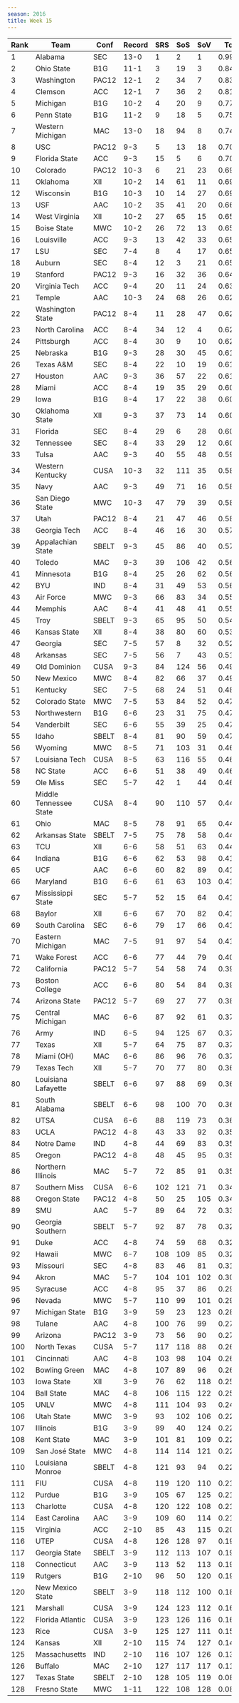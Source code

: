 ```yaml
---
season: 2016
title: Week 15
---
```

<table class="display"><thead><tr><th>Rank</th><th>Team</th><th>Conf</th><th>Record</th><th>SRS</th><th>SoS</th><th>SoV</th><th>Total</th></tr></thead><tbody>
<tr><td>1</td><td>Alabama</td><td>SEC</td><td>13-0</td><td>1</td><td>2</td><td>1</td><td>0.99359</td></tr>
<tr><td>2</td><td>Ohio State</td><td>B1G</td><td>11-1</td><td>3</td><td>19</td><td>3</td><td>0.84386</td></tr>
<tr><td>3</td><td>Washington</td><td>PAC12</td><td>12-1</td><td>2</td><td>34</td><td>7</td><td>0.83883</td></tr>
<tr><td>4</td><td>Clemson</td><td>ACC</td><td>12-1</td><td>7</td><td>36</td><td>2</td><td>0.81133</td></tr>
<tr><td>5</td><td>Michigan</td><td>B1G</td><td>10-2</td><td>4</td><td>20</td><td>9</td><td>0.77764</td></tr>
<tr><td>6</td><td>Penn State</td><td>B1G</td><td>11-2</td><td>9</td><td>18</td><td>5</td><td>0.75692</td></tr>
<tr><td>7</td><td>Western Michigan</td><td>MAC</td><td>13-0</td><td>18</td><td>94</td><td>8</td><td>0.74905</td></tr>
<tr><td>8</td><td>USC</td><td>PAC12</td><td>9-3</td><td>5</td><td>13</td><td>18</td><td>0.70269</td></tr>
<tr><td>9</td><td>Florida State</td><td>ACC</td><td>9-3</td><td>15</td><td>5</td><td>6</td><td>0.70229</td></tr>
<tr><td>10</td><td>Colorado</td><td>PAC12</td><td>10-3</td><td>6</td><td>21</td><td>23</td><td>0.69998</td></tr>
<tr><td>11</td><td>Oklahoma</td><td>XII</td><td>10-2</td><td>14</td><td>61</td><td>11</td><td>0.69519</td></tr>
<tr><td>12</td><td>Wisconsin</td><td>B1G</td><td>10-3</td><td>10</td><td>14</td><td>27</td><td>0.69490</td></tr>
<tr><td>13</td><td>USF</td><td>AAC</td><td>10-2</td><td>35</td><td>41</td><td>20</td><td>0.66545</td></tr>
<tr><td>14</td><td>West Virginia</td><td>XII</td><td>10-2</td><td>27</td><td>65</td><td>15</td><td>0.65959</td></tr>
<tr><td>15</td><td>Boise State</td><td>MWC</td><td>10-2</td><td>26</td><td>72</td><td>13</td><td>0.65719</td></tr>
<tr><td>16</td><td>Louisville</td><td>ACC</td><td>9-3</td><td>13</td><td>42</td><td>33</td><td>0.65602</td></tr>
<tr><td>17</td><td>LSU</td><td>SEC</td><td>7-4</td><td>8</td><td>4</td><td>17</td><td>0.65293</td></tr>
<tr><td>18</td><td>Auburn</td><td>SEC</td><td>8-4</td><td>12</td><td>3</td><td>21</td><td>0.65184</td></tr>
<tr><td>19</td><td>Stanford</td><td>PAC12</td><td>9-3</td><td>16</td><td>32</td><td>36</td><td>0.64924</td></tr>
<tr><td>20</td><td>Virginia Tech</td><td>ACC</td><td>9-4</td><td>20</td><td>11</td><td>24</td><td>0.63170</td></tr>
<tr><td>21</td><td>Temple</td><td>AAC</td><td>10-3</td><td>24</td><td>68</td><td>26</td><td>0.62342</td></tr>
<tr><td>22</td><td>Washington State</td><td>PAC12</td><td>8-4</td><td>11</td><td>28</td><td>47</td><td>0.62300</td></tr>
<tr><td>23</td><td>North Carolina</td><td>ACC</td><td>8-4</td><td>34</td><td>12</td><td>4</td><td>0.62246</td></tr>
<tr><td>24</td><td>Pittsburgh</td><td>ACC</td><td>8-4</td><td>30</td><td>9</td><td>10</td><td>0.62048</td></tr>
<tr><td>25</td><td>Nebraska</td><td>B1G</td><td>9-3</td><td>28</td><td>30</td><td>45</td><td>0.61955</td></tr>
<tr><td>26</td><td>Texas A&M</td><td>SEC</td><td>8-4</td><td>22</td><td>10</td><td>19</td><td>0.61718</td></tr>
<tr><td>27</td><td>Houston</td><td>AAC</td><td>9-3</td><td>36</td><td>57</td><td>22</td><td>0.61319</td></tr>
<tr><td>28</td><td>Miami</td><td>ACC</td><td>8-4</td><td>19</td><td>35</td><td>29</td><td>0.60955</td></tr>
<tr><td>29</td><td>Iowa</td><td>B1G</td><td>8-4</td><td>17</td><td>22</td><td>38</td><td>0.60877</td></tr>
<tr><td>30</td><td>Oklahoma State</td><td>XII</td><td>9-3</td><td>37</td><td>73</td><td>14</td><td>0.60612</td></tr>
<tr><td>31</td><td>Florida</td><td>SEC</td><td>8-4</td><td>29</td><td>6</td><td>28</td><td>0.60457</td></tr>
<tr><td>32</td><td>Tennessee</td><td>SEC</td><td>8-4</td><td>33</td><td>29</td><td>12</td><td>0.60045</td></tr>
<tr><td>33</td><td>Tulsa</td><td>AAC</td><td>9-3</td><td>40</td><td>55</td><td>48</td><td>0.59085</td></tr>
<tr><td>34</td><td>Western Kentucky</td><td>CUSA</td><td>10-3</td><td>32</td><td>111</td><td>35</td><td>0.58726</td></tr>
<tr><td>35</td><td>Navy</td><td>AAC</td><td>9-3</td><td>49</td><td>71</td><td>16</td><td>0.58697</td></tr>
<tr><td>36</td><td>San Diego State</td><td>MWC</td><td>10-3</td><td>47</td><td>79</td><td>39</td><td>0.58485</td></tr>
<tr><td>37</td><td>Utah</td><td>PAC12</td><td>8-4</td><td>21</td><td>47</td><td>46</td><td>0.58436</td></tr>
<tr><td>38</td><td>Georgia Tech</td><td>ACC</td><td>8-4</td><td>46</td><td>16</td><td>30</td><td>0.57145</td></tr>
<tr><td>39</td><td>Appalachian State</td><td>SBELT</td><td>9-3</td><td>45</td><td>86</td><td>40</td><td>0.57048</td></tr>
<tr><td>40</td><td>Toledo</td><td>MAC</td><td>9-3</td><td>39</td><td>106</td><td>42</td><td>0.56677</td></tr>
<tr><td>41</td><td>Minnesota</td><td>B1G</td><td>8-4</td><td>25</td><td>26</td><td>62</td><td>0.56613</td></tr>
<tr><td>42</td><td>BYU</td><td>IND</td><td>8-4</td><td>31</td><td>49</td><td>53</td><td>0.56036</td></tr>
<tr><td>43</td><td>Air Force</td><td>MWC</td><td>9-3</td><td>66</td><td>83</td><td>34</td><td>0.55659</td></tr>
<tr><td>44</td><td>Memphis</td><td>AAC</td><td>8-4</td><td>41</td><td>48</td><td>41</td><td>0.55504</td></tr>
<tr><td>45</td><td>Troy</td><td>SBELT</td><td>9-3</td><td>65</td><td>95</td><td>50</td><td>0.54335</td></tr>
<tr><td>46</td><td>Kansas State</td><td>XII</td><td>8-4</td><td>38</td><td>80</td><td>60</td><td>0.53681</td></tr>
<tr><td>47</td><td>Georgia</td><td>SEC</td><td>7-5</td><td>57</td><td>8</td><td>32</td><td>0.52514</td></tr>
<tr><td>48</td><td>Arkansas</td><td>SEC</td><td>7-5</td><td>56</td><td>7</td><td>43</td><td>0.51884</td></tr>
<tr><td>49</td><td>Old Dominion</td><td>CUSA</td><td>9-3</td><td>84</td><td>124</td><td>56</td><td>0.49556</td></tr>
<tr><td>50</td><td>New Mexico</td><td>MWC</td><td>8-4</td><td>82</td><td>66</td><td>37</td><td>0.49358</td></tr>
<tr><td>51</td><td>Kentucky</td><td>SEC</td><td>7-5</td><td>68</td><td>24</td><td>51</td><td>0.48365</td></tr>
<tr><td>52</td><td>Colorado State</td><td>MWC</td><td>7-5</td><td>53</td><td>84</td><td>52</td><td>0.47843</td></tr>
<tr><td>53</td><td>Northwestern</td><td>B1G</td><td>6-6</td><td>23</td><td>31</td><td>75</td><td>0.47666</td></tr>
<tr><td>54</td><td>Vanderbilt</td><td>SEC</td><td>6-6</td><td>55</td><td>39</td><td>25</td><td>0.47385</td></tr>
<tr><td>55</td><td>Idaho</td><td>SBELT</td><td>8-4</td><td>81</td><td>90</td><td>59</td><td>0.47232</td></tr>
<tr><td>56</td><td>Wyoming</td><td>MWC</td><td>8-5</td><td>71</td><td>103</td><td>31</td><td>0.46743</td></tr>
<tr><td>57</td><td>Louisiana Tech</td><td>CUSA</td><td>8-5</td><td>63</td><td>116</td><td>55</td><td>0.46334</td></tr>
<tr><td>58</td><td>NC State</td><td>ACC</td><td>6-6</td><td>51</td><td>38</td><td>49</td><td>0.46210</td></tr>
<tr><td>59</td><td>Ole Miss</td><td>SEC</td><td>5-7</td><td>42</td><td>1</td><td>44</td><td>0.46021</td></tr>
<tr><td>60</td><td>Middle Tennessee State</td><td>CUSA</td><td>8-4</td><td>90</td><td>110</td><td>57</td><td>0.44939</td></tr>
<tr><td>61</td><td>Ohio</td><td>MAC</td><td>8-5</td><td>78</td><td>91</td><td>65</td><td>0.44814</td></tr>
<tr><td>62</td><td>Arkansas State</td><td>SBELT</td><td>7-5</td><td>75</td><td>78</td><td>58</td><td>0.44527</td></tr>
<tr><td>63</td><td>TCU</td><td>XII</td><td>6-6</td><td>58</td><td>51</td><td>63</td><td>0.44081</td></tr>
<tr><td>64</td><td>Indiana</td><td>B1G</td><td>6-6</td><td>62</td><td>53</td><td>98</td><td>0.41707</td></tr>
<tr><td>65</td><td>UCF</td><td>AAC</td><td>6-6</td><td>60</td><td>82</td><td>89</td><td>0.41588</td></tr>
<tr><td>66</td><td>Maryland</td><td>B1G</td><td>6-6</td><td>61</td><td>63</td><td>103</td><td>0.41504</td></tr>
<tr><td>67</td><td>Mississippi State</td><td>SEC</td><td>5-7</td><td>52</td><td>15</td><td>64</td><td>0.41463</td></tr>
<tr><td>68</td><td>Baylor</td><td>XII</td><td>6-6</td><td>67</td><td>70</td><td>82</td><td>0.41390</td></tr>
<tr><td>69</td><td>South Carolina</td><td>SEC</td><td>6-6</td><td>79</td><td>17</td><td>66</td><td>0.41387</td></tr>
<tr><td>70</td><td>Eastern Michigan</td><td>MAC</td><td>7-5</td><td>91</td><td>97</td><td>54</td><td>0.41297</td></tr>
<tr><td>71</td><td>Wake Forest</td><td>ACC</td><td>6-6</td><td>77</td><td>44</td><td>79</td><td>0.40412</td></tr>
<tr><td>72</td><td>California</td><td>PAC12</td><td>5-7</td><td>54</td><td>58</td><td>74</td><td>0.39533</td></tr>
<tr><td>73</td><td>Boston College</td><td>ACC</td><td>6-6</td><td>80</td><td>54</td><td>84</td><td>0.39368</td></tr>
<tr><td>74</td><td>Arizona State</td><td>PAC12</td><td>5-7</td><td>69</td><td>27</td><td>77</td><td>0.38155</td></tr>
<tr><td>75</td><td>Central Michigan</td><td>MAC</td><td>6-6</td><td>87</td><td>92</td><td>61</td><td>0.37675</td></tr>
<tr><td>76</td><td>Army</td><td>IND</td><td>6-5</td><td>94</td><td>125</td><td>67</td><td>0.37175</td></tr>
<tr><td>77</td><td>Texas</td><td>XII</td><td>5-7</td><td>64</td><td>75</td><td>87</td><td>0.37129</td></tr>
<tr><td>78</td><td>Miami (OH)</td><td>MAC</td><td>6-6</td><td>86</td><td>96</td><td>76</td><td>0.37097</td></tr>
<tr><td>79</td><td>Texas Tech</td><td>XII</td><td>5-7</td><td>70</td><td>77</td><td>80</td><td>0.36677</td></tr>
<tr><td>80</td><td>Louisiana Lafayette</td><td>SBELT</td><td>6-6</td><td>97</td><td>88</td><td>69</td><td>0.36626</td></tr>
<tr><td>81</td><td>South Alabama</td><td>SBELT</td><td>6-6</td><td>98</td><td>100</td><td>70</td><td>0.36183</td></tr>
<tr><td>82</td><td>UTSA</td><td>CUSA</td><td>6-6</td><td>88</td><td>119</td><td>73</td><td>0.36123</td></tr>
<tr><td>83</td><td>UCLA</td><td>PAC12</td><td>4-8</td><td>43</td><td>33</td><td>92</td><td>0.35806</td></tr>
<tr><td>84</td><td>Notre Dame</td><td>IND</td><td>4-8</td><td>44</td><td>69</td><td>83</td><td>0.35473</td></tr>
<tr><td>85</td><td>Oregon</td><td>PAC12</td><td>4-8</td><td>48</td><td>45</td><td>95</td><td>0.35085</td></tr>
<tr><td>86</td><td>Northern Illinois</td><td>MAC</td><td>5-7</td><td>72</td><td>85</td><td>91</td><td>0.35033</td></tr>
<tr><td>87</td><td>Southern Miss</td><td>CUSA</td><td>6-6</td><td>102</td><td>121</td><td>71</td><td>0.34654</td></tr>
<tr><td>88</td><td>Oregon State</td><td>PAC12</td><td>4-8</td><td>50</td><td>25</td><td>105</td><td>0.34559</td></tr>
<tr><td>89</td><td>SMU</td><td>AAC</td><td>5-7</td><td>89</td><td>64</td><td>72</td><td>0.33892</td></tr>
<tr><td>90</td><td>Georgia Southern</td><td>SBELT</td><td>5-7</td><td>92</td><td>87</td><td>78</td><td>0.32625</td></tr>
<tr><td>91</td><td>Duke</td><td>ACC</td><td>4-8</td><td>74</td><td>59</td><td>68</td><td>0.32398</td></tr>
<tr><td>92</td><td>Hawaii</td><td>MWC</td><td>6-7</td><td>108</td><td>109</td><td>85</td><td>0.32227</td></tr>
<tr><td>93</td><td>Missouri</td><td>SEC</td><td>4-8</td><td>83</td><td>46</td><td>81</td><td>0.31241</td></tr>
<tr><td>94</td><td>Akron</td><td>MAC</td><td>5-7</td><td>104</td><td>101</td><td>102</td><td>0.30467</td></tr>
<tr><td>95</td><td>Syracuse</td><td>ACC</td><td>4-8</td><td>95</td><td>37</td><td>86</td><td>0.29299</td></tr>
<tr><td>96</td><td>Nevada</td><td>MWC</td><td>5-7</td><td>110</td><td>99</td><td>101</td><td>0.29067</td></tr>
<tr><td>97</td><td>Michigan State</td><td>B1G</td><td>3-9</td><td>59</td><td>23</td><td>123</td><td>0.28731</td></tr>
<tr><td>98</td><td>Tulane</td><td>AAC</td><td>4-8</td><td>100</td><td>76</td><td>99</td><td>0.27526</td></tr>
<tr><td>99</td><td>Arizona</td><td>PAC12</td><td>3-9</td><td>73</td><td>56</td><td>90</td><td>0.27477</td></tr>
<tr><td>100</td><td>North Texas</td><td>CUSA</td><td>5-7</td><td>117</td><td>118</td><td>88</td><td>0.26467</td></tr>
<tr><td>101</td><td>Cincinnati</td><td>AAC</td><td>4-8</td><td>103</td><td>98</td><td>104</td><td>0.26410</td></tr>
<tr><td>102</td><td>Bowling Green</td><td>MAC</td><td>4-8</td><td>107</td><td>89</td><td>96</td><td>0.26220</td></tr>
<tr><td>103</td><td>Iowa State</td><td>XII</td><td>3-9</td><td>76</td><td>62</td><td>118</td><td>0.25892</td></tr>
<tr><td>104</td><td>Ball State</td><td>MAC</td><td>4-8</td><td>106</td><td>115</td><td>122</td><td>0.25361</td></tr>
<tr><td>105</td><td>UNLV</td><td>MWC</td><td>4-8</td><td>111</td><td>104</td><td>93</td><td>0.24569</td></tr>
<tr><td>106</td><td>Utah State</td><td>MWC</td><td>3-9</td><td>93</td><td>102</td><td>106</td><td>0.22961</td></tr>
<tr><td>107</td><td>Illinois</td><td>B1G</td><td>3-9</td><td>99</td><td>40</td><td>124</td><td>0.22961</td></tr>
<tr><td>108</td><td>Kent State</td><td>MAC</td><td>3-9</td><td>101</td><td>81</td><td>109</td><td>0.22721</td></tr>
<tr><td>109</td><td>San José State</td><td>MWC</td><td>4-8</td><td>114</td><td>114</td><td>121</td><td>0.22700</td></tr>
<tr><td>110</td><td>Louisiana Monroe</td><td>SBELT</td><td>4-8</td><td>121</td><td>93</td><td>94</td><td>0.22289</td></tr>
<tr><td>111</td><td>FIU</td><td>CUSA</td><td>4-8</td><td>119</td><td>120</td><td>110</td><td>0.21655</td></tr>
<tr><td>112</td><td>Purdue</td><td>B1G</td><td>3-9</td><td>105</td><td>67</td><td>125</td><td>0.21610</td></tr>
<tr><td>113</td><td>Charlotte</td><td>CUSA</td><td>4-8</td><td>120</td><td>122</td><td>108</td><td>0.21431</td></tr>
<tr><td>114</td><td>East Carolina</td><td>AAC</td><td>3-9</td><td>109</td><td>60</td><td>114</td><td>0.21380</td></tr>
<tr><td>115</td><td>Virginia</td><td>ACC</td><td>2-10</td><td>85</td><td>43</td><td>115</td><td>0.20535</td></tr>
<tr><td>116</td><td>UTEP</td><td>CUSA</td><td>4-8</td><td>126</td><td>128</td><td>97</td><td>0.19800</td></tr>
<tr><td>117</td><td>Georgia State</td><td>SBELT</td><td>3-9</td><td>112</td><td>113</td><td>107</td><td>0.19740</td></tr>
<tr><td>118</td><td>Connecticut</td><td>AAC</td><td>3-9</td><td>113</td><td>52</td><td>113</td><td>0.19551</td></tr>
<tr><td>119</td><td>Rutgers</td><td>B1G</td><td>2-10</td><td>96</td><td>50</td><td>120</td><td>0.19062</td></tr>
<tr><td>120</td><td>New Mexico State</td><td>SBELT</td><td>3-9</td><td>118</td><td>112</td><td>100</td><td>0.18019</td></tr>
<tr><td>121</td><td>Marshall</td><td>CUSA</td><td>3-9</td><td>124</td><td>123</td><td>112</td><td>0.16692</td></tr>
<tr><td>122</td><td>Florida Atlantic</td><td>CUSA</td><td>3-9</td><td>123</td><td>126</td><td>116</td><td>0.16567</td></tr>
<tr><td>123</td><td>Rice</td><td>CUSA</td><td>3-9</td><td>125</td><td>127</td><td>111</td><td>0.15952</td></tr>
<tr><td>124</td><td>Kansas</td><td>XII</td><td>2-10</td><td>115</td><td>74</td><td>127</td><td>0.14330</td></tr>
<tr><td>125</td><td>Massachusetts</td><td>IND</td><td>2-10</td><td>116</td><td>107</td><td>126</td><td>0.13982</td></tr>
<tr><td>126</td><td>Buffalo</td><td>MAC</td><td>2-10</td><td>127</td><td>117</td><td>117</td><td>0.11419</td></tr>
<tr><td>127</td><td>Texas State</td><td>SBELT</td><td>2-10</td><td>128</td><td>105</td><td>119</td><td>0.08782</td></tr>
<tr><td>128</td><td>Fresno State</td><td>MWC</td><td>1-11</td><td>122</td><td>108</td><td>128</td><td>0.08325</td></tr>
</tbody></table>
